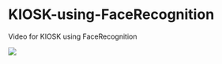 # KIOSK-using-FaceRecognition
Video for KIOSK using FaceRecognition

<img src="https://user-images.githubusercontent.com/39877181/192241064-8710ed33-9b96-45e0-92e7-eb10a1e324c0.mp4">
